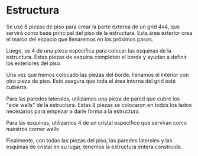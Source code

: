 # Estructura

Se usó 8 piezas de piso para crear la parte externa de un grid 4x4, que servirá como base principal del piso de la estructura. 
Esta área exterior crea el marco del espacio que llenaremos en los próximos pasos.

Luego, se 4 de una pieza específica para colocar las esquinas de la estructura. 
Estas piezas de esquina completan el borde y ayudan a definir los exteriores del piso.

Una vez que hemos colocado las piezas del borde, llenamos el interior con otra pieza de piso.
Esto asegura que toda el área interna del grid esté cubierta.

Para las paredes laterales, utilizamos una pieza de pared que cubre los "side walls" de la estructura. 
Estas 8 piezas se colocaron en todos los lados necesarios para empezar a darle forma a la estructura.

Para las esquinas, utilizamos 4 de un cristal específico que serviran como nuestros corner walls

Finalmente, con todas las piezas del piso, las paredes laterales y las esquinas de cristal en su lugar, tenemos la estructura entera construida.

